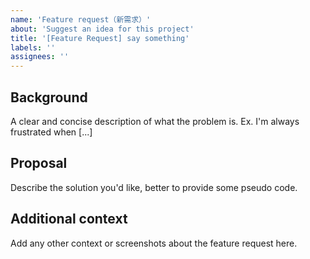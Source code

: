 ```yaml
---
name: 'Feature request（新需求）'
about: 'Suggest an idea for this project'
title: '[Feature Request] say something'
labels: ''
assignees: ''
---
```


## Background

A clear and concise description of what the problem is. Ex. I'm always frustrated when [...]

## Proposal

Describe the solution you'd like, better to provide some pseudo code.

## Additional context

Add any other context or screenshots about the feature request here.
